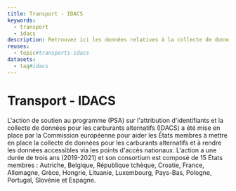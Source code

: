 ```yaml
---
title: Transport - IDACS
keywords:
  - transport
  - idacs
description: Retrouvez ici les données relatives à la collecte de données sur les carburants alternatifs (IDACS)
reuses:
  - topic#transports-idacs
datasets:
  - tag#idacs
---
```

# Transport - IDACS

L'action de soutien au programme (PSA) sur l'attribution d'identifiants et la collecte de données pour les carburants alternatifs (IDACS) a été mise en place par la Commission européenne pour aider les États membres à mettre en place la collecte de données pour les carburants alternatifs et à rendre les données accessibles via les points d'accès nationaux. L'action a une durée de trois ans (2019-2021) et son consortium est composé de 15 États membres : Autriche, Belgique, République tchèque, Croatie, France, Allemagne, Grèce, Hongrie, Lituanie, Luxembourg, Pays-Bas, Pologne, Portugal, Slovénie et Espagne.
